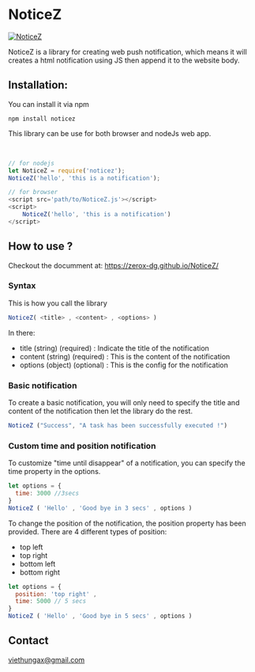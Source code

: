 # NoticeZ

[![NoticeZ](https://img.shields.io/badge/build-passing-brightgreen.svg)](https://github.com/ZeroX-DG/NoticeZ)

NoticeZ is a library for creating web push notification, which means it will creates a html notification using JS then append it to the website body.

## Installation:
You can install it via npm
```
npm install noticez
```
This library can be use for both browser and nodeJs web app.

<br>

```javascript
// for nodejs
let NoticeZ = require('noticez');
NoticeZ('hello', 'this is a notification');

// for browser
<script src='path/to/NoticeZ.js'></script>
<script>
	NoticeZ('hello', 'this is a notification')
</script>
```

## How to use ?

Checkout the documment at:
https://zerox-dg.github.io/NoticeZ/

### Syntax

This is how you call the library

```javascript
NoticeZ( <title> , <content> , <options> )
```

In there:

- title (string) (required) : Indicate the title of the notification
- content (string) (required) : This is the content of the notification
- options (object) (optional) : This is the config for the notification

### Basic notification

To create a basic notification, you will only need to specify the title and content of the notification then let the library do the rest.

```javascript
NoticeZ ("Success", "A task has been successfully executed !")
```

### Custom time and position notification

To customize "time until disappear" of a notification, you can specify the time property in the options.

```javascript
let options = {
  time: 3000 //3secs
}
NoticeZ ( 'Hello' , 'Good bye in 3 secs' , options )
```

To change the position of the notification, the position property has been provided. 
There are 4 different types of position:

- top left
- top right
- bottom left
- bottom right

```javascript
let options = {
  position: 'top right' ,
  time: 5000 // 5 secs
}
NoticeZ ( 'Hello' , 'Good bye in 5 secs' , options )
```

## Contact
viethungax@gmail.com

